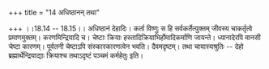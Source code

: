 +++
title = "14 अधिष्ठानन् तथा"

+++
।।18.14 -- 18.15।। अधिष्ठानं देहादिः। कर्ता विष्णुः स हि
सर्वकर्तेत्युक्तम् जीवस्य चाकर्तृत्वे प्रमाणमुक्तम्। करणमिन्द्रियादि च।
चेष्टाः क्रियाः हस्तादिक्रियाभिर्होमादिकर्माणि जायन्ते। ध्यानादेरपि
मानसी चेष्टा कारणम्। पूर्वतनी चेष्टाऽपि संस्कारकारणत्वेन भवति।
दैवमदृष्टम्। तथा चायास्यश्रुतिः -- देहो ब्रह्मार्थेन्द्रियाद्याः
क्रियाश्च तथाऽदृष्टं पञ्चमं कर्महेतुः इति।
